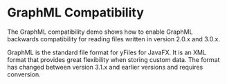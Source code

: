 # GraphML Compatibility
  

 The GraphML compatibility demo shows how to enable GraphML backwards compatibility for reading files written in version 2.0.x and 3.0.x.   

 GraphML is the standard file format for yFiles for JavaFX. It is an XML format that provides great flexibility when storing custom data. The format has changed between version 3.1.x and earlier versions and requires conversion.   